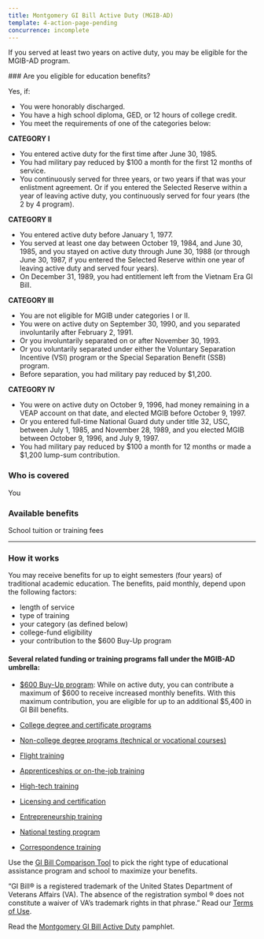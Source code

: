 ```yaml
---
title: Montgomery GI Bill Active Duty (MGIB-AD)
template: 4-action-page-pending
concurrence: incomplete
---
```


If you served at least two years on active duty, you may be eligible for the MGIB-AD program.

<div class="call-out" markdown="1">
### Are you eligible for education benefits?

Yes, if:

-	You were honorably discharged.
-	You have a high school diploma, GED, or 12 hours of college credit.
-	You meet the requirements of one of the categories below:

**CATEGORY I**

- You entered active duty for the first time after June 30, 1985.
- You had military pay reduced by $100 a month for the first 12 months of service.
- You continuously served for three years, or two years if that was your enlistment agreement. Or if you entered the Selected Reserve within a year of leaving active duty, you continuously served for four years (the 2 by 4 program).

**CATEGORY II**

- You entered active duty before January 1, 1977.
- You served at least one day between October 19, 1984, and June 30, 1985, and you stayed on active duty through June 30, 1988 (or through June 30, 1987, if you entered the Selected Reserve within one year of leaving active duty and served four years).
- On December 31, 1989, you had entitlement left from the Vietnam Era GI Bill.

**CATEGORY III**

- You are not eligible for MGIB under categories I or II.
- You were on active duty on September 30, 1990, and you separated involuntarily after February 2, 1991.
- Or you involuntarily separated on or after November 30, 1993.
- Or you voluntarily separated under either the Voluntary Separation Incentive (VSI) program or the Special Separation Benefit (SSB) program.
- Before separation, you had military pay reduced by $1,200.

**CATEGORY IV**

- You were on active duty on October 9, 1996, had money remaining in a VEAP account on that date, and elected MGIB before October 9, 1997.
- Or you entered full-time National Guard duty under title 32, USC, between July 1, 1985, and November 28, 1989, and you elected MGIB between October 9, 1996, and July 9, 1997.
- You had military pay reduced by $100 a month for 12 months or made a $1,200 lump-sum contribution.

### Who is covered

You
</div>

### Available benefits

School tuition or training fees

-----

### How it works
You may receive benefits for up to eight semesters (four years) of traditional academic education. The benefits, paid monthly, depend upon the following factors:

- length of service
- type of training
- your category (as defined below)
- college-fund eligibility
- your contribution to the $600 Buy-Up program

#### Several related funding or training programs fall under the MGIB-AD umbrella:

- [$600 Buy-Up program](/education/gi-bill/buy-up-program/): While on active duty, you can contribute a maximum of $600 to receive increased monthly benefits. With this maximum contribution, you are eligible for up to an additional $5,400 in GI Bill benefits.

- [College degree and certificate programs](/education/gi-bill/higher-learning/)
- [Non-college degree programs (technical or vocational courses)](/education/work-learn/non-college-degree-program/)
- [Flight training](/education/advanced-training-and-certifications/flight-training/)
- [Apprenticeships or on-the-job training](/education/work-learn/job-and-apprenticeship/)
- [High-tech training](/education/work-learn/non-traditional/accelerated-payments/)
- [Licensing and certification](/education/advanced-training-and-certifications/licensing-certification/)
- [Entrepreneurship training](/education/advanced-training-and-certifications/entrepreneurship-training/)
- [National testing program](/education/advanced-training-and-certifications/national-testing-program/)
- [Correspondence training](/education/work-learn/non-traditional/correspondence-training/)

Use the [GI Bill Comparison Tool](/gi-bill-comparison-tool/) to pick the right type of educational assistance program and school to maximize your benefits.

“GI Bill&reg; is a registered trademark of the United States Department of Veterans Affairs (VA). The absence of the registration symbol &reg; does not constitute a waiver of VA’s trademark rights in that phrase.” Read our [Terms of Use](http://www.benefits.va.gov/GIBILL/Trademark_Terms_of_Use.asp).

Read the [Montgomery GI Bill Active Duty](http://www.benefits.va.gov/gibill/docs/pamphlets/ch30_pamphlet.pdf) pamphlet.
